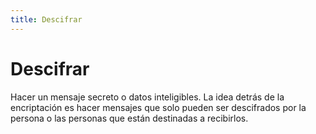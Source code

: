 ```yaml
---
title: Descifrar
---
```

# Descifrar

Hacer un mensaje secreto o datos inteligibles. La idea detrás de la encriptación es hacer mensajes que solo pueden ser descifrados por la persona o las personas que están destinadas a recibirlos.